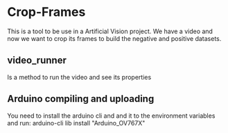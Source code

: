 # Crop-Frames

This is a tool to be use in a Artificial Vision project. We have a video and now we want to crop its frames to build the negative and positive datasets.

## video_runner

Is a method to run the video and see its properties

## Arduino compiling and uploading 

You need to install the arduino cli and and it to the environment variables
and run: arduino-cli lib install "Arduino_OV767X"